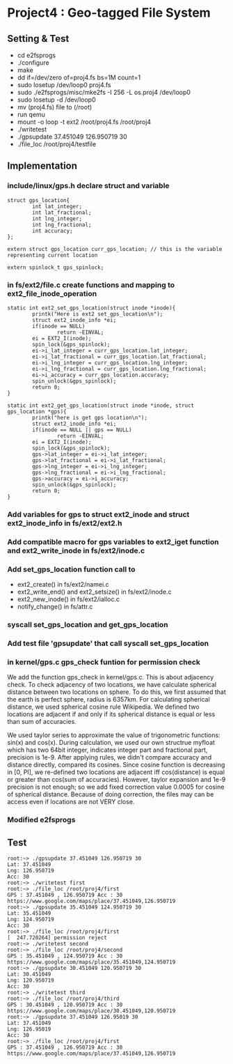 # Project4 : Geo-tagged File System

## Setting & Test
- cd e2fsprogs
- ./configure
- make
- dd if=/dev/zero of=proj4.fs bs=1M count=1
- sudo losetup /dev/loop0 proj4.fs
- sudo ./e2fsprogs/misc/mke2fs -I 256 -L os.proj4 /dev/loop0
- sudo losetup -d /dev/loop0
- mv (proj4.fs) file to (/root)
- run qemu
- mount -o loop -t ext2 /root/proj4.fs /root/proj4
- ./writetest
- ./gpsupdate 37.451049 126.950719 30
- ./file_loc /root/proj4/testfile

## Implementation

### include/linux/gps.h declare struct and variable

```
struct gps_location{
        int lat_integer;
        int lat_fractional;
        int lng_integer;
        int lng_fractional;
        int accuracy;
};

extern struct gps_location curr_gps_location; // this is the variable representing current location

extern spinlock_t gps_spinlock;
```

### in fs/ext2/file.c create functions and mapping to ext2_file_inode_operation 
```
static int ext2_set_gps_location(struct inode *inode){
        printk("Here is ext2 set_gps_location\n");
        struct ext2_inode_info *ei;
        if(inode == NULL)
                return -EINVAL;
        ei = EXT2_I(inode);
        spin_lock(&gps_spinlock);
        ei->i_lat_integer = curr_gps_location.lat_integer;
        ei->i_lat_fractional = curr_gps_location.lat_fractional;
        ei->i_lng_integer = curr_gps_location.lng_integer;
        ei->i_lng_fractional = curr_gps_location.lng_fractional;
        ei->i_accuracy = curr_gps_location.accuracy;
        spin_unlock(&gps_spinlock);
        return 0;
}

static int ext2_get_gps_location(struct inode *inode, struct gps_location *gps){
        printk("here is get gps location\n");
        struct ext2_inode_info *ei;
        if(inode == NULL || gps == NULL)
                return -EINVAL;
        ei = EXT2_I(inode);
        spin_lock(&gps_spinlock);
        gps->lat_integer = ei->i_lat_integer;
        gps->lat_fractional = ei->i_lat_fractional;
        gps->lng_integer = ei->i_lng_integer;
        gps->lng_fractional = ei->i_lng_fractional;
        gps->accuracy = ei->i_accuracy;
        spin_unlock(&gps_spinlock);
        return 0;
}
```
### Add variables for gps to struct ext2_inode and struct ext2_inode_info in fs/ext2/ext2.h

### Add compatible macro for gps variables to ext2_iget function and ext2_write_inode in fs/ext2/inode.c

### Add set_gps_location function call to 
 - ext2_create() in fs/ext2/namei.c
 - ext2_write_end() and ext2_setsize() in fs/ext2/inode.c 
 - ext2_new_inode() in fs/ext2/ialloc.c 
 - notify_change() in fs/attr.c

### syscall set_gps_location and get_gps_location

### Add test file 'gpsupdate' that call syscall set_gps_location

### in kernel/gps.c gps_check funtion for permission check
We add the function gps_check in kernel/gps.c. This is about adjacency check. To check adjacency of two locations, we have calculate spherical distance between two locations on sphere. To do this, we first assumed that the earth is perfect sphere, radius is 6357km. For calculating spherical distance, we used spherical cosine rule Wikipedia. We defined two locations are adjacent if and only if its spherical distance is equal or less than sum of accuracies.

We used taylor series to approximate the value of trigonometric functions: sin(x) and cos(x). During calculation, we used our own structrue myfloat which has two 64bit integer, indicates integer part and fractional part, precision is 1e-9. After applying rules, we didn't compare accuracy and distance directly, compared its cosines. Since cosine function is decreasing in [0, PI], we re-defined two locations are adjacent iff cos(distance) is equal or greater than cos(sum of accuracies). However, taylor expansion and 1e-9 precision is not enough; so we add fixed correction value 0.0005 for cosine of spherical distance. Because of doing correction, the files may can be access even if locations are not VERY close.

### Modified e2fsprogs

## Test
```
root:~> ./gpsupdate 37.451049 126.950719 30
Lat: 37.451049
Lng: 126.950719
Acc: 30
root:~> ./writetest first
root:~> ./file_loc /root/proj4/first
GPS : 37.451049 , 126.950719 Acc : 30
https://www.google.com/maps/place/37.451049,126.950719
root:~> ./gpsupdate 35.451049 124.950719 30
Lat: 35.451049
Lng: 124.950719
Acc: 30
root:~> ./file_loc /root/proj4/first       
[  247.720264] permission reject
root:~> ./writetest second                 
root:~> ./file_loc /root/proj4/second 
GPS : 35.451049 , 124.950719 Acc : 30
https://www.google.com/maps/place/35.451049,124.950719
root:~> ./gpsupdate 30.451049 120.950719 30
Lat: 30.451049
Lng: 120.950719
Acc: 30
root:~> ./writetest third
root:~> ./file_loc /root/proj4/third 
GPS : 30.451049 , 120.950719 Acc : 30
https://www.google.com/maps/place/30.451049,120.950719
root:~> ./gpsupdate 37.451049 126.95019 30 
Lat: 37.451049
Lng: 126.95019
Acc: 30
root:~> ./file_loc /root/proj4/first
GPS : 37.451049 , 126.950719 Acc : 30
https://www.google.com/maps/place/37.451049,126.950719
```


